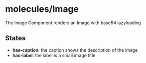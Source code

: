 <!-- firescout-component -->

# molecules/Image

The Image Component renders an Image with base64 lazyloading

## States

- **has-caption**: the caption shows the description of the image
- **has-label**: the label is a small image title

